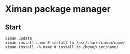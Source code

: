 # Ximan package manager

## Start
`ximan update`\
`ximan install name # install to /usr/share/ximan/name/`\
`ximan install -h name # install to /home/user/name/`

